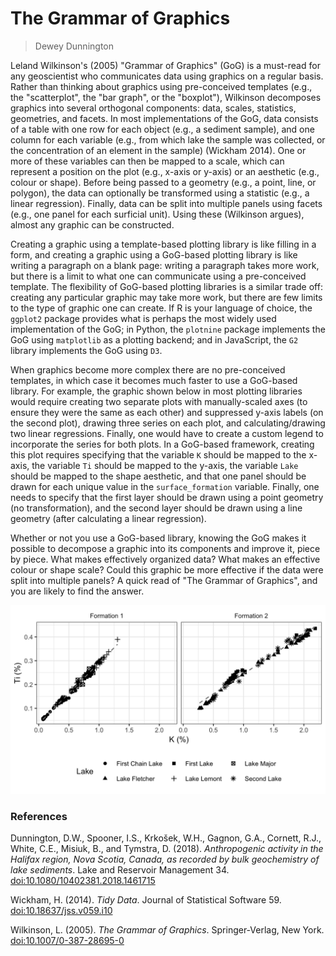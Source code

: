 
The Grammar of Graphics
=======================

> Dewey Dunnington

Leland Wilkinson's (2005) "Grammar of Graphics" (GoG) is a must-read for any geoscientist who communicates data using graphics on a regular basis. Rather than thinking about graphics using pre-conceived templates (e.g., the "scatterplot", the "bar graph", or the "boxplot"), Wilkinson decomposes graphics into several orthogonal components: data, scales, statistics, geometries, and facets. In most implementations of the GoG, data consists of a table with one row for each object (e.g., a sediment sample), and one column for each variable (e.g., from which lake the sample was collected, or the concentration of an element in the sample) (Wickham 2014). One or more of these variables can then be mapped to a scale, which can represent a position on the plot (e.g., x-axis or y-axis) or an aesthetic (e.g., colour or shape). Before being passed to a geometry (e.g., a point, line, or polygon), the data can optionally be transformed using a statistic (e.g., a linear regression). Finally, data can be split into multiple panels using facets (e.g., one panel for each surficial unit). Using these (Wilkinson argues), almost any graphic can be constructed.

Creating a graphic using a template-based plotting library is like filling in a form, and creating a graphic using a GoG-based plotting library is like writing a paragraph on a blank page: writing a paragraph takes more work, but there is a limit to what one can communicate using a pre-conceived template. The flexibility of GoG-based plotting libraries is a similar trade off: creating any particular graphic may take more work, but there are few limits to the type of graphic one can create. If R is your language of choice, the `ggplot2` package provides what is perhaps the most widely used implementation of the GoG; in Python, the `plotnine` package implements the GoG using `matplotlib` as a plotting backend; and in JavaScript, the `G2` library implements the GoG using `D3`.

When graphics become more complex there are no pre-conceived templates, in which case it becomes much faster to use a GoG-based library. For example, the graphic shown below in most plotting libraries would require creating two separate plots with manually-scaled axes (to ensure they were the same as each other) and suppressed y-axis labels (on the second plot), drawing three series on each plot, and calculating/drawing two linear regressions. Finally, one would have to create a custom legend to incorporate the series for both plots. In a GoG-based framework, creating this plot requires specifying that the variable `K` should be mapped to the x-axis, the variable `Ti` should be mapped to the y-axis, the variable `Lake` should be mapped to the shape aesthetic, and that one panel should be drawn for each unique value in the `surface_formation` variable. Finally, one needs to specify that the first layer should be drawn using a point geometry (no transformation), and the second layer should be drawn using a line geometry (after calculating a linear regression).

Whether or not you use a GoG-based library, knowing the GoG makes it possible to decompose a graphic into its components and improve it, piece by piece. What makes effectively organized data? What makes an effective colour or shape scale? Could this graphic be more effective if the data were split into multiple panels? A quick read of "The Grammar of Graphics", and you are likely to find the answer.

![Potassium (K) and titanium (Ti) concentrations from six lakes near Halifax, Nova Scotia, Canada, with catchments comprised of two primary surficial formations (Dunnington et al. 2018)](../figures/Dunnington_2_ex-fig-1.png)

### References

Dunnington, D.W., Spooner, I.S., Krkošek, W.H., Gagnon, G.A., Cornett, R.J., White, C.E., Misiuk, B., and Tymstra, D. (2018). *Anthropogenic activity in the Halifax region, Nova Scotia, Canada, as recorded by bulk geochemistry of lake sediments*. Lake and Reservoir Management 34. <doi:10.1080/10402381.2018.1461715>

Wickham, H. (2014). *Tidy Data*. Journal of Statistical Software 59. <doi:10.18637/jss.v059.i10>

Wilkinson, L. (2005). *The Grammar of Graphics*. Springer-Verlag, New York. <doi:10.1007/0-387-28695-0>
